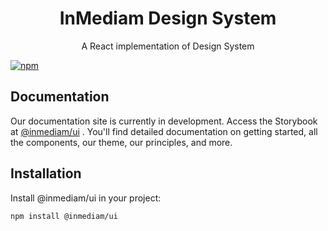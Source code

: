 <p align="center">

</p>
   
<h1 align="center">InMediam Design System</h1>

<p align="center">A React implementation of Design System</p>
  
<p align="center">
  <a align="center" aria-label="npm package" href="https://www.npmjs.com/package/@inmediam/ui">

  ![npm](https://img.shields.io/npm/v/@inmediam/ui.svg)

  </a>
</p>

## Documentation

Our documentation site is currently in development. Access the Storybook at [@inmediam/ui]("https://inmediam.github.io/design-system/?path=/docs/home--docs") . You'll find detailed documentation on getting started, all the components, our theme, our principles, and more.

## Installation

Install @inmediam/ui in your project:

```console
npm install @inmediam/ui
```